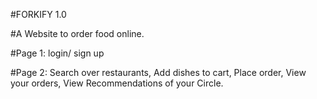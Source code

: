 #FORKIFY 1.0

#A Website to order food online.

#Page 1: login/ sign up

#Page 2: Search over restaurants, Add dishes to cart, Place order, View your orders, View Recommendations of your Circle.